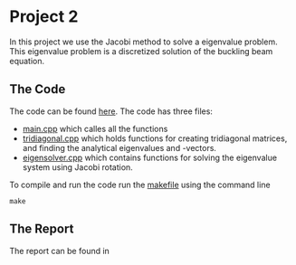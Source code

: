 # Project 2

In this project we use the Jacobi method to solve a eigenvalue problem. This eigenvalue problem is a discretized solution of the buckling beam equation.

## The Code
The code can be found [here](https://github.com/laila503/fys3150/tree/main/Project2/src). The code has three files:

- [main.cpp](https://github.com/laila503/fys3150/blob/main/Project2/src/main.cpp) which calles all the functions
- [tridiagonal.cpp](https://github.com/laila503/fys3150/blob/main/Project2/src/tridiagonal.cpp) which holds functions for creating tridiagonal matrices, and finding the analytical eigenvalues and -vectors.
- [eigensolver.cpp](https://github.com/laila503/fys3150/blob/main/Project2/src/eigensolver.cpp) which contains functions for solving the eigenvalue system using Jacobi rotation.

To compile and run the code run the [makefile](https://github.com/laila503/fys3150/blob/main/Project2/src/makefile) using the command line 

```
make
```

## The Report
The report can be found in 